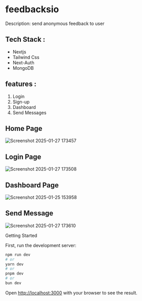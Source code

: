 # feedbacksio
Description: send anonymous feedback to user 

## Tech Stack :
 - Nextjs
 - Tailwind Css
 - Next-Auth
 - MongoDB 

## features :
 1. Login
 2. Sign-up
 3. Dashboard
 4. Send Messages

## Home Page 
![Screenshot 2025-01-27 173457](https://github.com/user-attachments/assets/4abd274c-cce3-490c-9ab2-9747169c1a94)

## Login Page 
![Screenshot 2025-01-27 173508](https://github.com/user-attachments/assets/bf043897-22b7-419d-a2b1-aa08b596b82d)

## Dashboard Page 
![Screenshot 2025-01-25 153958](https://github.com/user-attachments/assets/a258c668-c0d2-4945-856c-a8274ba3902b)

## Send Message 
![Screenshot 2025-01-27 173610](https://github.com/user-attachments/assets/1bf79396-e1fa-4da5-9bdc-d0a8747a9b82)


 Getting Started

First, run the development server:

```bash
npm run dev
# or
yarn dev
# or
pnpm dev
# or
bun dev
```

Open [http://localhost:3000](http://localhost:3000) with your browser to see the result.

